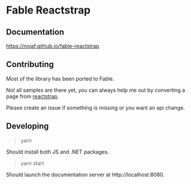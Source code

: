 # Fable Reactstrap

## Documentation

https://nojaf.github.io/fable-reactstrap

## Contributing

Most of the library has been ported to Fable.

Not all samples are there yet, you can always help me out by converting a page from [reactstrap](https://reactstrap.github.io/).

Please create an issue if something is missing or you want an api change.

## Developing

> yarn

Should install both JS and .NET packages.

> yarn start

Should launch the documentation server at http://localhost:8080.